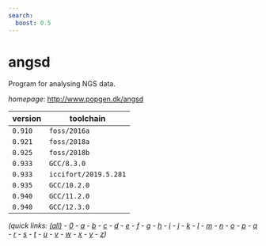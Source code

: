 ```yaml
---
search:
  boost: 0.5
---
```

# angsd

Program for analysing NGS data.

*homepage*: <http://www.popgen.dk/angsd>

version | toolchain
--------|----------
``0.910`` | ``foss/2016a``
``0.921`` | ``foss/2018a``
``0.925`` | ``foss/2018b``
``0.933`` | ``GCC/8.3.0``
``0.933`` | ``iccifort/2019.5.281``
``0.935`` | ``GCC/10.2.0``
``0.940`` | ``GCC/11.2.0``
``0.940`` | ``GCC/12.3.0``


*(quick links: [(all)](../index.md) - [0](../0/index.md) - [a](../a/index.md) - [b](../b/index.md) - [c](../c/index.md) - [d](../d/index.md) - [e](../e/index.md) - [f](../f/index.md) - [g](../g/index.md) - [h](../h/index.md) - [i](../i/index.md) - [j](../j/index.md) - [k](../k/index.md) - [l](../l/index.md) - [m](../m/index.md) - [n](../n/index.md) - [o](../o/index.md) - [p](../p/index.md) - [q](../q/index.md) - [r](../r/index.md) - [s](../s/index.md) - [t](../t/index.md) - [u](../u/index.md) - [v](../v/index.md) - [w](../w/index.md) - [x](../x/index.md) - [y](../y/index.md) - [z](../z/index.md))*

